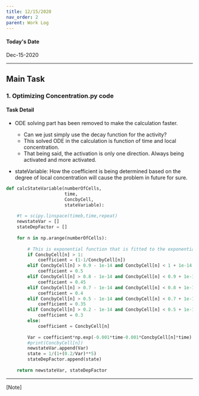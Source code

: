 ```yaml
---
title: 12/15/2020
nav_order: 2 
parent: Work Log
---
```


#### Today's Date
Dec-15-2020

--------------------------------------------------------------------------------
## Main Task

### 1. Optimizing Concentration.py code
#### Task Detail 
- ODE solving part has been removed to make the calculation faster.
    - Can we just simply use the decay function for the activity?
    - This solved ODE in the calculation is function of time and local concentration. 
    - That being said, the activation is only one direction. Always being activated and more activated. 

- stateVariable: How the coefficient is being determined based on the degree of local concentration will cause the problem in future for sure. 

```python
def calcStateVariable(numberOfCells,
                      time,
                      ConcbyCell,
                      stateVariable):
    
    #t = scipy.linspace(timeb,time,repeat)
    newstateVar = []
    stateDepFactor = []
       
    for n in np.arange(numberOfCells):
        
        # This is exponential function that is fitted to the exponential function 
        if ConcbyCell[n] > 1:
            coefficient = (1-1/ConcbyCell[n])
        elif ConcbyCell[n] > 0.9 - 1e-14 and ConcbyCell[n] < 1 + 1e-14:
            coefficient = 0.5
        elif ConcbyCell[n] > 0.8 - 1e-14 and ConcbyCell[n] < 0.9 + 1e-14:
            coefficient = 0.45
        elif ConcbyCell[n] > 0.7 - 1e-14 and ConcbyCell[n] < 0.8 + 1e-14:
            coefficient = 0.4
        elif ConcbyCell[n] > 0.5 - 1e-14 and ConcbyCell[n] < 0.7 + 1e-14:
            coefficient = 0.35
        elif ConcbyCell[n] > 0.2 - 1e-14 and ConcbyCell[n] < 0.5 + 1e-14:
            coefficient = 0.3
        else:
            coefficient = ConcbyCell[n]
            
        Var = coefficient*np.exp(-0.001*time-0.001*ConcbyCell[n]*time) + 0.001/(0.001 + 0.001*ConcbyCell[n])
        #print(ConcbyCell[n])
        newstateVar.append(Var)
        state = 1/(1+(0.2/Var)**5)
        stateDepFactor.append(state)
        
    return newstateVar, stateDepFactor
```


----------------------------------------------------------
[Note]